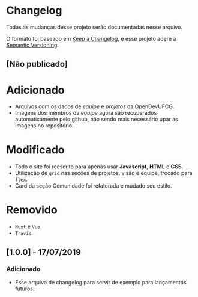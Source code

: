 # Changelog
Todas as mudanças desse projeto serão documentadas nesse arquivo.

O formato foi baseado em [Keep a Changelog](https://keepachangelog.com/pt-BR/1.0.0/),
e esse projeto adere a [Semantic Versioning](https://semver.org/lang/pt-BR/spec/v2.0.0.html).

## [Não publicado]

# Adicionado

- Arquivos com os dados de *equipe* e *projetos* da OpenDevUFCG.
- Imagens dos membros da *equipe* agora são recuperados automaticamente pelo github, não sendo mais necessário upar as imagens no repositório.

# Modificado

- Todo o site foi reescrito para apenas usar **Javascript**, **HTML** e **CSS**.
- Utilização de `grid` nas seções de projetos, visão e equipe, trocado para `flex`.
- Card da seção Comunidade foi refatorada e mudado seu estilo.

# Removido

- `Nuxt` e `Vue`.
- `Travis`.

## [1.0.0] - 17/07/2019

### Adicionado

- Esse arquivo de changelog para servir de exemplo para lançamentos futuros.
